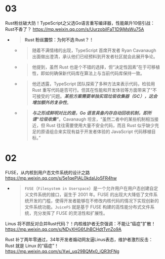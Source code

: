 
# 03

Rust粉丝破大防！TypeScript之父选Go语言重写编译器，性能飙升10倍引战：Rust不香了？ https://mp.weixin.qq.com/s/UurzobilFaT1D9jMsWu75A
- > **Rust 粉丝震惊：为何不选 Rust？！**
  * > 随着不满情绪的出现，TypeScript 首席开发者 Ryan Cavanaugh 出面做出澄清，承认他们已经预料到开发者社区就会此展开争论。
  * > 他提到，虽然 Rust 也是个不错的选择，但“决定性因素”在于可移植性，即如何确保新代码库在算法上与当前代码库保持一致。
  * > 他还透露，TypeScript 团队探索了多种方法来表示代码，检验用 Rust 重写代码是否可行。但其在性能和开发体验等方面带来了“不可接受的”问题。***某些方案需要单独实现垃圾收集器（GC），这会增加额外的复杂性***。
  * > ***与之形成鲜明对比的是，Go 语言具备内存自动回收机制，即所谓“垃圾收集”***。Cavanaugh 坦言，“虽然二者中的某些机制相当接近，但 Rust 往往需要使用大量不安全代码，而且 Rust 似乎缺少充足的原语组合来实现有益于开发者体验的 JavaScript 代码移植目标。”

# 02

FUSE，从内核到用户态文件系统的设计之路 https://mp.weixin.qq.com/s/5e1qePlAL0kdaIJo5FR4hw
- > `FUSE`（`Filesystem in Userspace`）是一个允许用户在用户态创建自定义文件系统的接口，诞生于 2001 年。FUSE 的出现大大降低了文件系统开发的门槛，使得开发者能够在不修改内核代码的情况下实现创新的文件系统功能。`JuiceFS` 就是基于 FUSE 构建的高性能分布式文件系统，充分发挥了 FUSE 的灵活性和扩展性。

Linus 将不顾反对合并Rust代码？！内核维护者无奈强调：不能让“癌症”扩散！ https://mp.weixin.qq.com/s/NDyXHG6fJhBCHdtTvnZo9A

Rust 补丁两年零通过，34年开发者煽动网友逼Linus表态，维护者激烈反击：Rust 就是 Linux 的“癌症”！ https://mp.weixin.qq.com/s/Xwi_uq29BQMx0_iQR3tFNg
